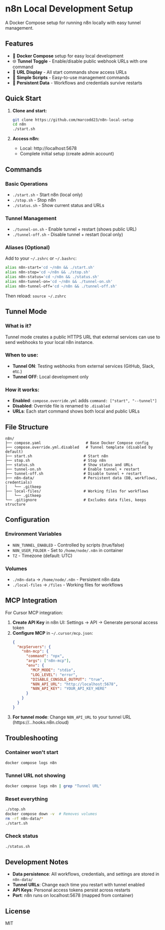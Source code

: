 # n8n Local Development Setup

A Docker Compose setup for running n8n locally with easy tunnel management.

## Features

- 🐳 **Docker Compose** setup for easy local development
- 🌐 **Tunnel Toggle** - Enable/disable public webhook URLs with one command
- 📱 **URL Display** - All start commands show access URLs
- 🔧 **Simple Scripts** - Easy-to-use management commands
- 📁 **Persistent Data** - Workflows and credentials survive restarts

## Quick Start

1. **Clone and start:**
   ```bash
   git clone https://github.com/marcodd23/n8n-local-setup
   cd n8n
   ./start.sh
   ```

2. **Access n8n:**
   - Local: http://localhost:5678
   - Complete initial setup (create admin account)

## Commands

### Basic Operations
- `./start.sh` - Start n8n (local only)
- `./stop.sh` - Stop n8n
- `./status.sh` - Show current status and URLs

### Tunnel Management
- `./tunnel-on.sh` - Enable tunnel + restart (shows public URL)
- `./tunnel-off.sh` - Disable tunnel + restart (local only)

### Aliases (Optional)
Add to your `~/.zshrc` or `~/.bashrc`:
```bash
alias n8n-start='cd ~/n8n && ./start.sh'
alias n8n-stop='cd ~/n8n && ./stop.sh'
alias n8n-status='cd ~/n8n && ./status.sh'
alias n8n-tunnel-on='cd ~/n8n && ./tunnel-on.sh'
alias n8n-tunnel-off='cd ~/n8n && ./tunnel-off.sh'
```

Then reload: `source ~/.zshrc`

## Tunnel Mode

### What is it?
Tunnel mode creates a public HTTPS URL that external services can use to send webhooks to your local n8n instance.

### When to use:
- **Tunnel ON**: Testing webhooks from external services (GitHub, Slack, etc.)
- **Tunnel OFF**: Local development only

### How it works:
- **Enabled**: `compose.override.yml` adds `command: ["start", "--tunnel"]`
- **Disabled**: Override file is renamed to `.disabled`
- **URLs**: Each start command shows both local and public URLs

## File Structure

```
n8n/
├── compose.yaml                    # Base Docker Compose config
├── compose.override.yml.disabled   # Tunnel template (disabled by default)
├── start.sh                       # Start n8n
├── stop.sh                        # Stop n8n
├── status.sh                      # Show status and URLs
├── tunnel-on.sh                   # Enable tunnel + restart
├── tunnel-off.sh                  # Disable tunnel + restart
├── n8n-data/                      # Persistent data (DB, workflows, credentials)
│   └── .gitkeep
├── local-files/                   # Working files for workflows
│   └── .gitkeep
└── .gitignore                     # Excludes data files, keeps structure
```

## Configuration

### Environment Variables
- `N8N_TUNNEL_ENABLED` - Controlled by scripts (true/false)
- `N8N_USER_FOLDER` - Set to `/home/node/.n8n` in container
- `TZ` - Timezone (default: UTC)

### Volumes
- `./n8n-data` → `/home/node/.n8n` - Persistent n8n data
- `./local-files` → `/files` - Working files for workflows

## MCP Integration

For Cursor MCP integration:

1. **Create API Key** in n8n UI: Settings → API → Generate personal access token
2. **Configure MCP** in `~/.cursor/mcp.json`:
   ```json
   {
     "mcpServers": {
       "n8n-mcp": {
         "command": "npx",
         "args": ["n8n-mcp"],
         "env": {
           "MCP_MODE": "stdio",
           "LOG_LEVEL": "error",
           "DISABLE_CONSOLE_OUTPUT": "true",
           "N8N_API_URL": "http://localhost:5678",
           "N8N_API_KEY": "YOUR_API_KEY_HERE"
         }
       }
     }
   }
   ```
3. **For tunnel mode**: Change `N8N_API_URL` to your tunnel URL (https://...hooks.n8n.cloud)

## Troubleshooting

### Container won't start
```bash
docker compose logs n8n
```

### Tunnel URL not showing
```bash
docker compose logs n8n | grep "Tunnel URL"
```

### Reset everything
```bash
./stop.sh
docker compose down -v  # Removes volumes
rm -rf n8n-data/*
./start.sh
```

### Check status
```bash
./status.sh
```

## Development Notes

- **Data persistence**: All workflows, credentials, and settings are stored in `n8n-data/`
- **Tunnel URLs**: Change each time you restart with tunnel enabled
- **API Keys**: Personal access tokens persist across restarts
- **Port**: n8n runs on localhost:5678 (mapped from container)

## License

MIT

